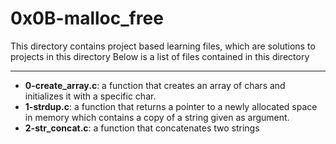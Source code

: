 # 0x0B-malloc_free
This directory contains project based learning files, which are solutions to projects in this directory
Below is a list of files contained in this directory

---
- **0-create_array.c**: a function that creates an array of chars and initializes it with a specific char.
- **1-strdup.c**: a function that returns a pointer to a newly allocated space in memory which contains a copy of a string given as argument.
- **2-str_concat.c**: a function that concatenates two strings

